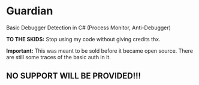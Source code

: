 # Guardian
Basic Debugger Detection in C# (Process Monitor, Anti-Debugger)

**TO THE SKIDS:** Stop using my code without giving credits thx.

**Important:** This was meant to be sold before it became open source.
There are still some traces of the basic auth in it.

## NO SUPPORT WILL BE PROVIDED!!!
